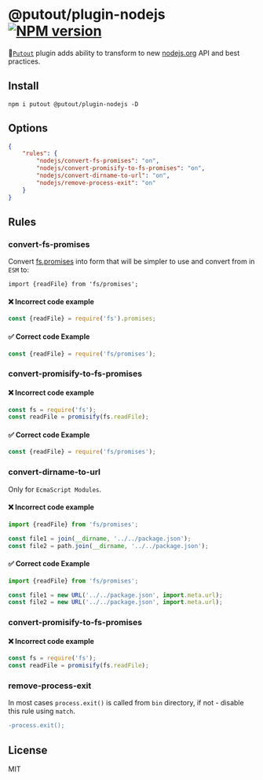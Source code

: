# @putout/plugin-nodejs [![NPM version][NPMIMGURL]][NPMURL]

[NPMIMGURL]: https://img.shields.io/npm/v/@putout/plugin-nodejs.svg?style=flat&longCache=true
[NPMURL]: https://npmjs.org/package/@putout/plugin-nodejs"npm"

🐊[`Putout`](https://github.com/coderaiser/putout) plugin adds ability to transform to new [nodejs.org](https://nodejs.io) API and best practices.

## Install

```
npm i putout @putout/plugin-nodejs -D
```

## Options

```json
{
    "rules": {
        "nodejs/convert-fs-promises": "on",
        "nodejs/convert-promisify-to-fs-promises": "on",
        "nodejs/convert-dirname-to-url": "on",
        "nodejs/remove-process-exit": "on"
    }
}
```

## Rules

### convert-fs-promises

Convert [fs.promises](https://nodejs.org/dist/latest-v15.x/docs/api/fs.html#fs_fs_promises_api) into form that will be simpler to use and convert from in `ESM` to:

```
import {readFile} from 'fs/promises';
```

#### ❌ Incorrect code example

```js
const {readFile} = require('fs').promises;
```

#### ✅ Correct code Example

```js
const {readFile} = require('fs/promises');
```

### convert-promisify-to-fs-promises

#### ❌ Incorrect code example

```js
const fs = require('fs');
const readFile = promisify(fs.readFile);
```

#### ✅ Correct code Example

```js
const {readFile} = require('fs/promises');
```

### convert-dirname-to-url

Only for `EcmaScript Modules`.

#### ❌ Incorrect code example

```js
import {readFile} from 'fs/promises';

const file1 = join(__dirname, '../../package.json');
const file2 = path.join(__dirname, '../../package.json');
```

#### ✅ Correct code Example

```js
import {readFile} from 'fs/promises';

const file1 = new URL('../../package.json', import.meta.url);
const file2 = new URL('../../package.json', import.meta.url);
```

### convert-promisify-to-fs-promises

#### ❌ Incorrect code example

```js
const fs = require('fs');
const readFile = promisify(fs.readFile);
```

### remove-process-exit

In most cases `process.exit()` is called from `bin` directory, if not - disable this rule using `match`.

```diff
-process.exit();
```

## License

MIT
